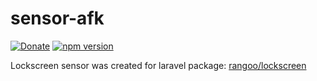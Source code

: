 # sensor-afk

[![Donate](https://img.shields.io/badge/Donate-PayPal-green.svg)](https://www.paypal.me/Guja1501)
[![npm version](https://badge.fury.io/js/sensor-afk.svg)](https://badge.fury.io/js/sensor-afk)

Lockscreen sensor was created for laravel package: [rangoo/lockscreen](https://packagist.org/packages/rangoo/lockscreen)
